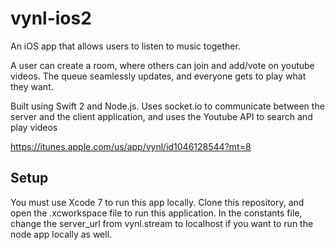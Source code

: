 # vynl-ios2

An iOS app that allows users to listen to music together.

A user can create a room, where others can join and add/vote on youtube videos. The queue seamlessly updates, and everyone gets to play what they want.

Built using Swift 2 and Node.js. Uses socket.io to communicate between the server and the client application, and uses the Youtube API to search and play videos

https://itunes.apple.com/us/app/vynl/id1046128544?mt=8

## Setup
You must use Xcode 7 to run this app locally. Clone this repository, and open the .xcworkspace file to run this application. In the constants file, change the server_url from vynl.stream to localhost if you want to run the node app locally as well.
